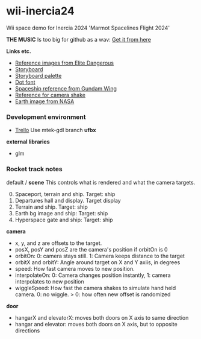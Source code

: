 # wii-inercia24
Wii space demo for Inercia 2024
'Marmot Spacelines Flight 2024'


**THE MUSIC**
Is too big for github as a wav: [Get it from here](https://drive.google.com/file/d/1VkxwGh8k3hsZa7Vxt1_ewXTYOgXAhrci/view?usp=sharing)


**Links etc.**

- [Reference images from Elite Dangerous](https://imgur.com/a/inercia-space-reference-klIk9j2)
- [Storyboard](https://imgur.com/a/Z9nxCJp)
- [Storyboard palette](https://lospec.com/palette-list/ink)
- [Dot font](https://www.1001fonts.com/led-counter-7-font.html)
- [Spaceship reference from Gundam Wing](https://imgur.com/a/9OB9rev)
- [Reference for camera shake](https://www.youtube.com/watch?v=Qedlb82Ru6w)
- [Earth image from NASA](https://images.nasa.gov/details/PIA00122)


### Development environment
- [Trello](https://trello.com/b/iNhn7PfS/wii-inercia24)
Use mtek-gdl branch **ufbx**

**external libraries**
- glm

### Rocket track notes

default / **scene**
This controls what is rendered and what the camera targets.

0. Spaceport, terrain and ship. Target: ship
1. Departures hall and display. Target display
2. Terrain and ship. Target: ship
3. Earth bg image and ship: Target: ship
4. Hyperspace gate and ship: Target: ship

**camera**
- x, y, and z are offsets to the target.
- posX, posY and posZ are the camera's position if orbitOn is 0
- orbitOn:  0: camera stays still. 1: Camera keeps distance to the target
- orbitX and orbitY: Angle around target on X and Y axiis, in degrees
- speed: How fast camera moves to new position.
- interpolateOn: 0: Camera changes position instantly, 1: camera interpolates to new position
- wiggleSpeed: How fast the camera shakes to simulate hand held camera. 0: no wiggle. > 0: how often new offset is randomized

**door**
- hangarX and elevatorX: moves both doors on X axis to same direction
- hangar and elevator: moves both doors on X axis, but to opposite directions
